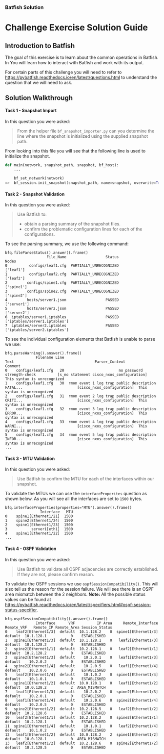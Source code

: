 ### Batfish Solution

# Challenge Exercise Solution Guide

## Introduction to Batfish

The goal of this exercise is to learn about the common operations in Batfish. In You will learn how to interact with Batfish and work with its output.
 
For certain parts of this challenge you will need to refer to https://pybatfish.readthedocs.io/en/latest/questions.html to understand the question that we will need to ask. 

## Solution Walkthrough

#### Task 1 - Snapshot Import
 
In this question you were asked:
> From the helper file `bf_snapshot_importer.py` can you determine the line where the snapshot is initialized using the supplied snapshot path.
 
From looking into this file you will see that the following line is used to initialize the snapshot.
```python
def main(network, snapshot_path, snapshot, bf_host):
    ...

    bf_set_network(network)
=>  bf_session.init_snapshot(snapshot_path, name=snapshot, overwrite=True)
```
#### Task 2 - Snapshot Validation

In this question you were asked: 
> Use Batfish to:
> * obtain a parsing summary of the snapshot files.
> * confirm the problematic configuration lines for each of the configurations. 

To see the parsing summary, we use the following command:
```
bfq.fileParseStatus().answer().frame()
                   File_Name                  Status                          Nodes
0          configs/leaf1.cfg  PARTIALLY_UNRECOGNIZED                      ['leaf1']
1          configs/leaf2.cfg  PARTIALLY_UNRECOGNIZED                      ['leaf2']
2         configs/spine1.cfg  PARTIALLY_UNRECOGNIZED                     ['spine1']
3         configs/spine2.cfg  PARTIALLY_UNRECOGNIZED                     ['spine2']
4         hosts/server1.json                  PASSED                    ['server1']
5         hosts/server2.json                  PASSED                    ['server2']
6  iptables/server1.iptables                  PASSED  ['iptables/server1.iptables']
7  iptables/server2.iptables                  PASSED  ['iptables/server2.iptables']
```

To see the individual configuration elements that Batfish is unable to parse we use:
```
bfq.parseWarning().answer().frame()
              Filename Line                                               Text                                     Parser_Context                      Comment
0    configs/leaf1.cfg   20                         no password strength-check          [s_no statement cisco_nxos_configuration]  This syntax is unrecognized
1    configs/leaf1.cfg   30  rmon event 1 log trap public description FATAL...                         [cisco_nxos_configuration]  This syntax is unrecognized
2    configs/leaf1.cfg   31  rmon event 2 log trap public description CRITI...                         [cisco_nxos_configuration]  This syntax is unrecognized
3    configs/leaf1.cfg   32  rmon event 3 log trap public description ERROR...                         [cisco_nxos_configuration]  This syntax is unrecognized
4    configs/leaf1.cfg   33  rmon event 4 log trap public description WARNI...                         [cisco_nxos_configuration]  This syntax is unrecognized
5    configs/leaf1.cfg   34  rmon event 5 log trap public description INFOR...                         [cisco_nxos_configuration]  This syntax is unrecognized
...
```

#### Task 3 - MTU Validation

In this question you were asked:
> Use Batfish to confirm the MTU for each of the interfaces within our snapshot.
 
To validate the MTUs we can use the `interfaceProperites` question as shown below. As you will see all the interfaces are set to `1500` bytes.
```
bfq.interfaceProperties(properties="MTU").answer().frame()
                Interface   MTU
0    spine1[Ethernet1/21]  1500
1    spine2[Ethernet1/24]  1500
2    spine1[Ethernet1/23]  1500
3           server1[eth1]  1500
4    spine1[Ethernet1/22]  1500
...
```

#### Task 4 - OSPF Validation

In this question you were asked: 
> Use Batfish to validate all OSPF adjacencies are correctly established. If they are not, please confirm reason.

To validate the OSPF sessions we use `ospfSessionCompatibility()`. This will also tell us the reason for the session failure.
We will see there is an OSPF area mismatch between the 2 neighbors.
**Note:** All the possible status values can be found at https://pybatfish.readthedocs.io/en/latest/specifiers.html#ospf-session-status-specifier.

```
bfq.ospfSessionCompatibility().answer().frame()
              Interface      VRF          IP Area     Remote_Interface Remote_VRF   Remote_IP Remote_Area Session_Status
0    leaf2[Ethernet1/3]  default  10.1.128.2    0  spine1[Ethernet1/3]    default  10.1.128.1           0    ESTABLISHED
1   spine1[Ethernet1/3]  default  10.1.128.1    0   leaf2[Ethernet1/3]    default  10.1.128.2           0    ESTABLISHED
2   spine2[Ethernet1/1]  default  10.2.128.1    0   leaf2[Ethernet1/1]    default  10.2.128.2           0    ESTABLISHED
3   spine2[Ethernet1/3]  default    10.2.0.1    0   leaf1[Ethernet1/3]    default    10.2.0.2           0    ESTABLISHED
4   spine2[Ethernet1/4]  default    10.2.0.5    0   leaf1[Ethernet1/4]    default    10.2.0.6           0    ESTABLISHED
5    leaf2[Ethernet1/4]  default    10.1.0.2    0  spine1[Ethernet1/4]    default    10.1.0.1           0    ESTABLISHED
6   spine1[Ethernet1/2]  default  10.0.128.1    0   leaf1[Ethernet1/2]    default  10.0.128.2           2  AREA_MISMATCH
7    leaf1[Ethernet1/3]  default    10.2.0.2    0  spine2[Ethernet1/3]    default    10.2.0.1           0    ESTABLISHED
8    leaf1[Ethernet1/4]  default    10.2.0.6    0  spine2[Ethernet1/4]    default    10.2.0.5           0    ESTABLISHED
9   spine2[Ethernet1/2]  default  10.2.128.5    0   leaf2[Ethernet1/2]    default  10.2.128.6           0    ESTABLISHED
10   leaf2[Ethernet1/1]  default  10.2.128.2    0  spine2[Ethernet1/1]    default  10.2.128.1           0    ESTABLISHED
11  spine1[Ethernet1/4]  default    10.1.0.1    0   leaf2[Ethernet1/4]    default    10.1.0.2           0    ESTABLISHED
12   leaf1[Ethernet1/2]  default  10.0.128.2    2  spine1[Ethernet1/2]    default  10.0.128.1           0  AREA_MISMATCH
13   leaf2[Ethernet1/2]  default  10.2.128.6    0  spine2[Ethernet1/2]    default  10.2.128.5           0    ESTABLISHED
```

